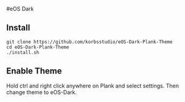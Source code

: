 #eOS Dark

## Install

```shell
git clone https://github.com/korbsstudio/eOS-Dark-Plank-Theme
cd eOS-Dark-Plank-Theme
./install.sh
```


## Enable Theme
Hold ctrl and right click anywhere on Plank and select settings.
Then change theme to eOS-Dark.
